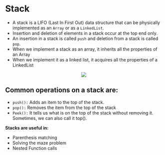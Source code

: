 # Stack

- A stack is a LIFO (Last In First Out) data structure that can be physically implemented as an `Array` or as a `LinkedList`.
- Insertion and deletion of elements in a stack occur at the top end only.
- An insertion in a stack is called `push` and deletion from a stack is called `pop`.
- When we implement a stack as an array, it inherits all the properties of an Array
- When we implement it as a linked list, it acquires all the properties of a LinkedList

<p align="center">
<img src="https://user-images.githubusercontent.com/13514156/189213657-df9bd132-5c8e-4e92-95e9-686089939839.png">

## Common operations on a stack are:

- `push():` Adds an item to the top of the stack.
- `pop():` Removes the item from the top of the stack
- `Peek():` It tells us what is on the top of the stack without removing it. Sometimes, we can also call it top().

**Stacks are useful in:**

- Parenthesis matching
- Solving the maze problem
- Nested Function calls
